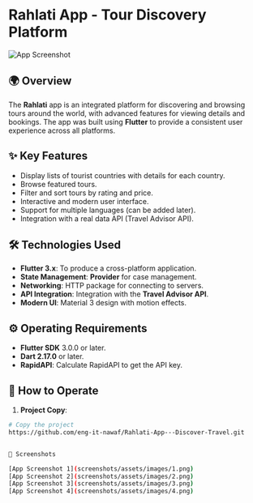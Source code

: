 # **Rahlati App - Tour Discovery Platform**

![App Screenshot](screenshots/main.png)

## 🌍 **Overview**
The **Rahlati** app is an integrated platform for discovering and browsing tours around the world, with advanced features for viewing details and bookings. The app was built using **Flutter** to provide a consistent user experience across all platforms.

## ✨ **Key Features**
- Display lists of tourist countries with details for each country.
- Browse featured tours.
- Filter and sort tours by rating and price.
- Interactive and modern user interface.
- Support for multiple languages ​​(can be added later).
- Integration with a real data API (Travel Advisor API).

## 🛠 **Technologies Used**
- **Flutter 3.x**: To produce a cross-platform application.
- **State Management**: **Provider** for case management.
- **Networking**: HTTP package for connecting to servers.
- **API Integration**: Integration with the **Travel Advisor API**.
- **Modern UI**: Material 3 design with motion effects.

## ⚙️ **Operating Requirements**
- **Flutter SDK** 3.0.0 or later.
- **Dart 2.17.0** or later.
- **RapidAPI**: Calculate RapidAPI to get the API key.

## 🚀 **How to Operate**

1. **Project Copy**:
```bash
# Copy the project
https://github.com/eng-it-nawaf/Rahlati-App---Discover-Travel.git


📸 Screenshots

[App Screenshot 1](screenshots/assets/images/1.png)
[App Screenshot 2](screenshots/assets/images/2.png)
[App Screenshot 3](screenshots/assets/images/3.png)
[App Screenshot 4](screenshots/assets/images/4.png)